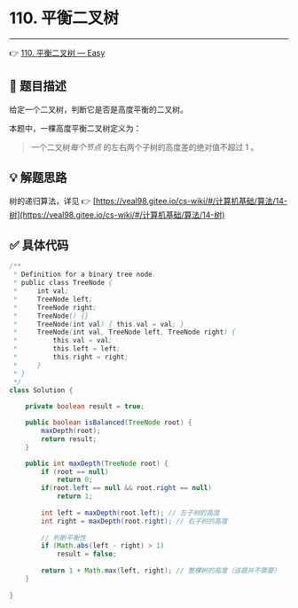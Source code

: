# 110. 平衡二叉树

---

👉 [110. 平衡二叉树 — Easy](https://leetcode-cn.com/problems/balanced-binary-tree/)

## 📜 题目描述

给定一个二叉树，判断它是否是高度平衡的二叉树。

本题中，一棵高度平衡二叉树定义为：

> 一个二叉树*每个节点* 的左右两个子树的高度差的绝对值不超过 1 。

## 💡 解题思路

树的递归算法，详见 👉 [https://veal98.gitee.io/cs-wiki/#/计算机基础/算法/14-树](https://veal98.gitee.io/cs-wiki/#/计算机基础/算法/14-树)


## ✅  具体代码 


```java
/**
 * Definition for a binary tree node.
 * public class TreeNode {
 *     int val;
 *     TreeNode left;
 *     TreeNode right;
 *     TreeNode() {}
 *     TreeNode(int val) { this.val = val; }
 *     TreeNode(int val, TreeNode left, TreeNode right) {
 *         this.val = val;
 *         this.left = left;
 *         this.right = right;
 *     }
 * }
 */
class Solution {
    
    private boolean result = true;

    public boolean isBalanced(TreeNode root) {
        maxDepth(root);
        return result;
    }

    public int maxDepth(TreeNode root) {
        if (root == null) 
            return 0;
        if(root.left == null && root.right == null)
            return 1;
        
        int left = maxDepth(root.left); // 左子树的高度
        int right = maxDepth(root.right); // 右子树的高度
        
        // 判断平衡性
        if (Math.abs(left - right) > 1) 
            result = false;
        
        return 1 + Math.max(left, right); // 整棵树的高度（该题并不需要）
    }
   
}
```